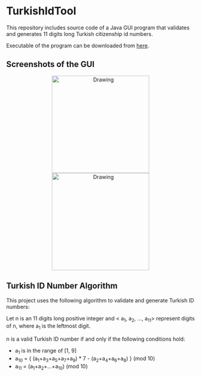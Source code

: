 # TurkishIdTool
This repository includes source code of a Java GUI program that validates and generates 11 digits long Turkish citizenship id numbers.

Executable of the program can be downloaded from <a href="https://github.com/erkutdemirhan/TurkishIdTool/releases/download/v1.0/TurkishIdTool.jar">here</a>.

## Screenshots of the GUI
<p align="center">
  <img 
    src="https://cloud.githubusercontent.com/assets/9785276/13205640/14d90052-d8f5-11e5-9c41-87684b242068.PNG"
    alt="Drawing"
    width="260" />
  <img 
    src="https://cloud.githubusercontent.com/assets/9785276/13205642/18d7b0cc-d8f5-11e5-8f16-9a6663d26fa7.PNG"
    alt="Drawing"
    width="260" />
</p>

## Turkish ID Number Algorithm
This project uses the following algorithm to validate and generate Turkish ID numbers:

Let n is an 11 digits long positive integer and < a<sub>1</sub>, a<sub>2</sub>, ..., a<sub>11</sub>> represent digits of n, where a<sub>1</sub> is the leftmost digit.

n is a valid Turkish ID number if and only if the following conditions hold:

* a<sub>1</sub> is in the range of [1, 9]
* a<sub>10</sub> = { (a<sub>1</sub>+a<sub>3</sub>+a<sub>5</sub>+a<sub>7</sub>+a<sub>9</sub>) * 7 - 
                    (a<sub>2</sub>+a<sub>4</sub>+a<sub>6</sub>+a<sub>8</sub>) } (mod 10)
* a<sub>11</sub> = (a<sub>1</sub>+a<sub>2</sub>+...+a<sub>10</sub>) (mod 10)



